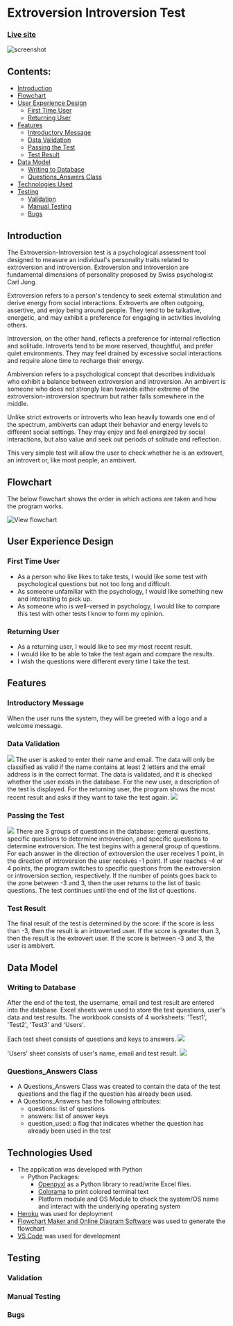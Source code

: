# Extroversion Introversion Test 

### [Live site](https://extro-intro-test.herokuapp.com/)

![screenshot](documentation/screenshot.png)

## Contents:

- <a href="#introduction">Introduction</a>
- <a href="#flow">Flowchart</a>
- <a href="#experience">User Experience Design</a>
    - <a href="#first_time_user">First Time User</a>
    - <a href="#returning_user">Returning User</a>
- <a href="#features">Features</a>
    - <a href="#message">Introductory Message</a>
    - <a href="#validation">Data Validation</a>
    - <a href="#passing">Passing the Test</a>
    - <a href="#result">Test Result</a>
- <a href="#model">Data Model</a>
    - <a href="#database">Writing to Database</a>
    - <a href="#class">Questions_Answers Class</a>
- <a href="#technologies">Technologies Used</a>
- <a href="#testing">Testing</a>
    - <a href="#validation">Validation</a>
    - <a href="#manual_testing">Manual Testing</a>
    - <a href="#bugs">Bugs</a>


## <div id="introduction">Introduction</div>

The Extroversion-Introversion test is a psychological assessment tool designed to measure an individual's personality traits related to extroversion and introversion. Extroversion and introversion are fundamental dimensions of personality proposed by Swiss psychologist Carl Jung.

Extroversion refers to a person's tendency to seek external stimulation and derive energy from social interactions. Extroverts are often outgoing, assertive, and enjoy being around people. They tend to be talkative, energetic, and may exhibit a preference for engaging in activities involving others.

Introversion, on the other hand, reflects a preference for internal reflection and solitude. Introverts tend to be more reserved, thoughtful, and prefer quiet environments. They may feel drained by excessive social interactions and require alone time to recharge their energy.

Ambiversion refers to a psychological concept that describes individuals who exhibit a balance between extroversion and introversion. An ambivert is someone who does not strongly lean towards either extreme of the extroversion-introversion spectrum but rather falls somewhere in the middle.

Unlike strict extroverts or introverts who lean heavily towards one end of the spectrum, ambiverts can adapt their behavior and energy levels to different social settings. They may enjoy and feel energized by social interactions, but also value and seek out periods of solitude and reflection.

This very simple test will allow the user to check whether he is an extrovert, an introvert or, like most people, an ambivert.

## <div id="flow">Flowchart</div>

The below flowchart shows the order in which actions are taken and how the program works.

![View flowchart](documentation/flowchart.png)

## <div id="experience">User Experience Design</div>
### <div id="first_time_user">First Time User</div>

- As a person who like likes to take tests, I would like some test with psychological questions but not too  long and difficult.
- As someone unfamiliar with the psychology, I would like something new and interesting  to pick up.
- As someone who is well-versed in psychology, I would like to compare this test with other tests I know to form my opinion.

### <div id="returning_user">Returning User</div>

- As a returning user, I would like to see my most recent result.
- I would like to be able to take the test again and compare the results. 
- I wish the questions were different every time I take the test.


## <div id="features">Features</div>
### <div id="message">Introductory Message</div>
When the user runs the system, they will be greeted with a logo and a welcome message.

### <div id="validation">Data Validation</div>
![](documentation/screenshot_test2.png)
The user is asked to enter their name and email. The data will only be classified as valid if the name contains at least 2 letters and the email address is in the correct format.
The data is validated, and it is checked whether the user exists in the database.
For the new user, a description of the test is displayed. For the returning user, the program shows the most recent result and asks if they want to take the test again.
![](documentation/screenshot_test1.png) 

### <div id="passing">Passing the Test</div>
![](documentation/screenshot_test3.png)
There are 3 groups of questions in the database: general questions, specific questions to determine introversion, and specific questions to determine extroversion. 
The test begins with a general group of questions.
For each answer in the direction of extroversion the user receives 1 point, in the direction of introversion the user receives -1 point. 
If user reaches -4 or 4 points, the program switches to specific questions from the extroversion or introversion section, respectively. If the number of points goes back to the zone between -3 and 3, then the user returns to the list of basic questions. The test continues until the end of the list of questions.

### <div id="result">Test Result</div>
The final result of the test is determined by the score: if the score is less than -3, then the result is an introverted user. If the score is greater than 3, then the result is the extrovert user. If the score is between -3 and 3, the user is ambivert. 

## <div id="model">Data Model</div>

### <div id="database">Writing to Database</div> 
After the end of the test, the username, email and test result are entered into the database. Excel sheets were used to store the test questions, user's data and test results. The workbook consists of 4 worksheets: 'Test1', 'Test2', 'Test3' and 'Users'.

Each test sheet consists of questions and keys to answers.
![](documentation/excel_sheet_sample1.png)

'Users' sheet consists of user's name, email and test result.
![](documentation/excel_sheet_sample2.png)

### <div id="class">Questions_Answers Class</div>
- A Questions_Answers Class was created to contain the data of the test questions and the flag if the question has already been used. 
- A Questions_Answers has the following attributes:
    - questions: list of questions
    - answers: list of answer keys
    - question_used: a flag that indicates whether the question has already been used in the test

## <div id="technologies">Technologies Used</div>
- The application was developed with Python
    - Python Packages:
        - [Openpyxl](https://pypi.org/project/openpyxl/) as a Python library to read/write Excel files.
        - [Colorama](https://pypi.org/project/colorama/) to print colored terminal text 
        - Platform module and OS Module to check the system/OS name and interact with the underlying operating system
- [Heroku](https://www.heroku.com/platform) was used for deployment
- [Flowchart Maker and Online Diagram Software](https://app.diagrams.net/) was used to generate the flowchart
- [VS Code](https://code.visualstudio.com/) was used for development

## <div id="testing">Testing</div>
### <div id="validation">Validation</div>

### <div id="manual_testing">Manual Testing</div>
### <div id="bugs">Bugs</div>


    











 















 
